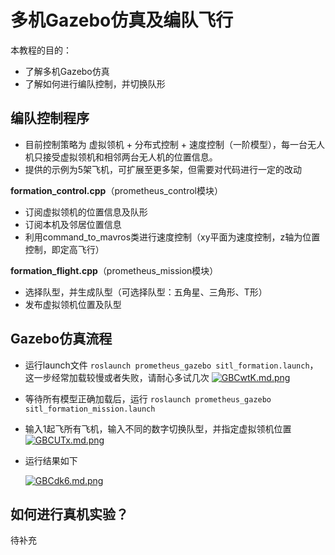 # 多机Gazebo仿真及编队飞行
  
本教程的目的：
 - 了解多机Gazebo仿真
 - 了解如何进行编队控制，并切换队形

## 编队控制程序 

- 目前控制策略为 虚拟领机 + 分布式控制 + 速度控制（一阶模型），每一台无人机只接受虚拟领机和相邻两台无人机的位置信息。
- 提供的示例为5架飞机，可扩展至更多架，但需要对代码进行一定的改动

**formation_control.cpp**（prometheus_control模块）
 - 订阅虚拟领机的位置信息及队形
 - 订阅本机及邻居位置信息
 - 利用command_to_mavros类进行速度控制（xy平面为速度控制，z轴为位置控制，即定高飞行）

**formation_flight.cpp**（prometheus_mission模块）
- 选择队型，并生成队型（可选择队型：五角星、三角形、T形）
- 发布虚拟领机位置及队型


## Gazebo仿真流程
 - 运行launch文件 `roslaunch prometheus_gazebo sitl_formation.launch`，这一步经常加载较慢或者失败，请耐心多试几次
 	[![GBCwtK.md.png](https://s1.ax1x.com/2020/04/05/GBCwtK.md.png)](https://imgchr.com/i/GBCwtK)
 - 等待所有模型正确加载后，运行 `roslaunch prometheus_gazebo sitl_formation_mission.launch`
 - 输入1起飞所有飞机，输入不同的数字切换队型，并指定虚拟领机位置
	[![GBCUTx.md.png](https://s1.ax1x.com/2020/04/05/GBCUTx.md.png)](https://imgchr.com/i/GBCUTx)
 - 运行结果如下

	[![GBCdk6.md.png](https://s1.ax1x.com/2020/04/05/GBCdk6.md.png)](https://imgchr.com/i/GBCdk6)
## 如何进行真机实验？  

待补充  
  

